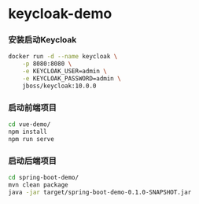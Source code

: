 # keycloak-demo
### 安装启动Keycloak
```bash
docker run -d --name keycloak \
    -p 8080:8080 \
    -e KEYCLOAK_USER=admin \
    -e KEYCLOAK_PASSWORD=admin \
    jboss/keycloak:10.0.0
```

### 启动前端项目
```bash
cd vue-demo/
npm install
npm run serve
```

### 启动后端项目
```bash
cd spring-boot-demo/
mvn clean package
java -jar target/spring-boot-demo-0.1.0-SNAPSHOT.jar
```